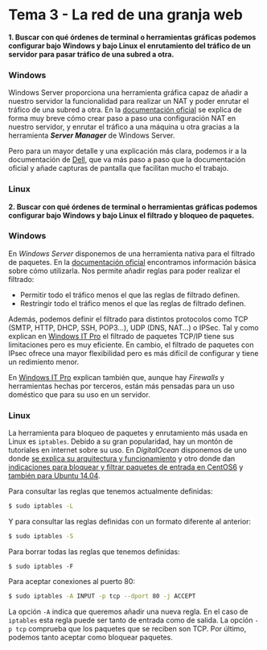# Tema 3 - La red de una granja web

__1. Buscar con qué órdenes de terminal o herramientas gráficas podemos configurar bajo Windows y bajo Linux el enrutamiento del tráfico de un servidor para pasar tráfico de una subred a otra.__

### Windows

Windows Server proporciona una herramienta gráfica capaz de añadir a nuestro servidor la funcionalidad para realizar un NAT y poder enrutar el tráfico de una subred a otra. En la [documentación oficial](https://technet.microsoft.com/en-us/library/cc770798(v=ws.10).aspx) se explica de forma muy breve cómo crear paso a paso una configuración NAT en nuestro servidor, y enrutar el tráfico a una máquina u otra gracias a la herramienta ___Server Manager___ de Windows Server.

Pero para un mayor detalle y una explicación más clara, podemos ir a la documentación de [Dell](http://www.dell.com/support/article/us/en/19/HOW10169/configuring-windows-server-2012-r2-as-a-router?lang=EN), que va más paso a paso que la documentación oficial y añade capturas de pantalla que facilitan mucho el trabajo.

### Linux

__2. Buscar con qué órdenes de terminal o herramientas gráficas podemos configurar bajo Windows y bajo Linux el filtrado y bloqueo de paquetes.__

### Windows

En _Windows Server_ disponemos de una herramienta nativa para el filtrado de paquetes. En la [documentación oficial](https://technet.microsoft.com/en-us/library/cc732746(v=ws.10).aspx) encontramos información básica sobre cómo utilizarla. Nos permite añadir reglas para poder realizar el filtrado:

* Permitir todo el tráfico menos el que las reglas de filtrado definen.
* Restringir todo el tráfico menos el que las reglas de filtrado definen.

Además, podemos definir el filtrado para distintos protocolos como TCP (SMTP, HTTP, DHCP, SSH, POP3...), UDP (DNS, NAT...) o IPSec. Tal y como explican en [Windows IT Pro](http://windowsitpro.com/security/packet-filtering-and-windows) el filtrado de paquetes TCP/IP tiene sus limitaciones pero es muy eficiente. En cambio, el filtrado de paquetes con IPsec ofrece una mayor flexibilidad pero es más difícil de configurar y tiene un redimiento menor.

En [Windows IT Pro](http://windowsitpro.com/security/packet-filtering-and-windows) explican también que, aunque hay _Firewalls_ y herramientas hechas por terceros, están más pensadas para un uso doméstico que para su uso en un servidor.

### Linux

La herramienta para bloqueo de paquetes y enrutamiento más usada en Linux es `iptables`. Debido a su gran popularidad, hay un montón de tutoriales en internet sobre su uso. En _DigitalOcean_ disponemos de uno donde [se explica su arquitectura y funcionamiento](https://www.digitalocean.com/community/tutorials/a-deep-dive-into-iptables-and-netfilter-architecture) y otro donde dan [indicaciones para bloquear y filtrar paquetes de entrada en CentOS6](https://www.digitalocean.com/community/tutorials/how-to-set-up-a-basic-iptables-firewall-on-centos-6) y [también para Ubuntu 14.04](https://www.digitalocean.com/community/tutorials/how-to-set-up-a-firewall-using-iptables-on-ubuntu-14-04).

Para consultar las reglas que tenemos actualmente definidas:

```bash
$ sudo iptables -L
```

Y para consultar las reglas definidas con un formato diferente al anterior:

```bash
$ sudo iptables -S
```

Para borrar todas las reglas que tenemos definidas:

```
$ sudo iptables -F
```

Para aceptar conexiones al puerto 80:

```bash
$ sudo iptables -A INPUT -p tcp --dport 80 -j ACCEPT
```

La opción `-A` indica que queremos añadir una nueva regla. En el caso de `iptables` esta regla puede ser tanto de entrada como de salida. La opción `-p tcp` comprueba que los paquetes que se reciben son TCP. Por último, podemos tanto aceptar como bloquear paquetes.
